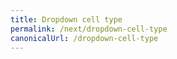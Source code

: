 ```yaml
---
title: Dropdown cell type
permalink: /next/dropdown-cell-type
canonicalUrl: /dropdown-cell-type
---
```

